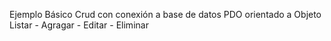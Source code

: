 Ejemplo Básico
Crud con conexión a base de datos PDO orientado a Objeto
Listar - Agragar - Editar - Eliminar
